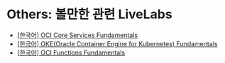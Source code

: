 # Others: 볼만한 관련 LiveLabs

- [[한국어] OCI Core Services Fundamentals](https://apexapps.oracle.com/pls/apex/dbpm/r/livelabs/view-workshop?wid=3615)
- [[한국어] OKE(Oracle Container Engine for Kubernetes) Fundamentals](https://apexapps.oracle.com/pls/apex/dbpm/r/livelabs/view-workshop?wid=3206)
- [[한국어] OCI Functions Fundamentals](https://apexapps.oracle.com/pls/apex/f?p=133:180:12141231724226::::wid:3598)